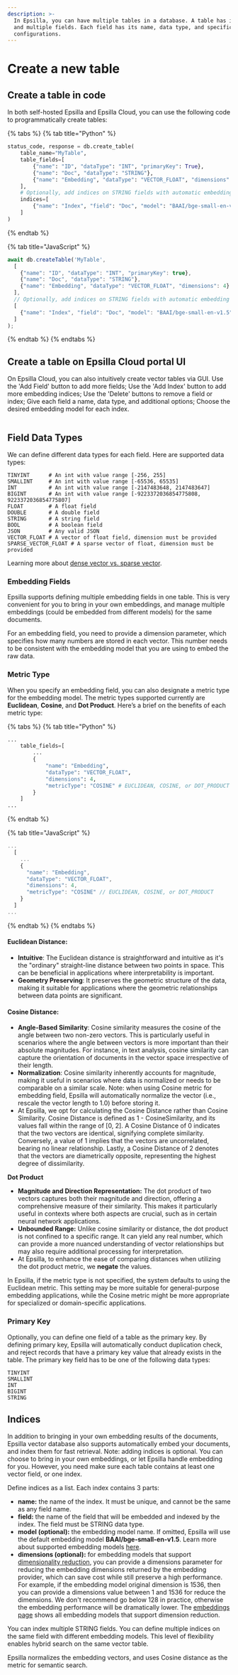 ```yaml
---
description: >-
  In Epsilla, you can have multiple tables in a database. A table has its name,
  and multiple fields. Each field has its name, data type, and specific
  configurations.
---
```


# Create a new table

## Create a table in code

In both self-hosted Epsilla and Epsilla Cloud, you can use the following code to programmatically create tables:

{% tabs %}
{% tab title="Python" %}
```python
status_code, response = db.create_table(
    table_name="MyTable",
    table_fields=[
        {"name": "ID", "dataType": "INT", "primaryKey": True},
        {"name": "Doc", "dataType": "STRING"},
        {"name": "Embedding", "dataType": "VECTOR_FLOAT", "dimensions": 4}
    ],
    # Optionally, add indices on STRING fields with automatic embedding and indexing
    indices=[
        {"name": "Index", "field": "Doc", "model": "BAAI/bge-small-en-v1.5"}
    ]
)
```
{% endtab %}

{% tab title="JavaScript" %}
```javascript
await db.createTable('MyTable',
  [
    {"name": "ID", "dataType": "INT", "primaryKey": true},
    {"name": "Doc", "dataType": "STRING"},
    {"name": "Embedding", "dataType": "VECTOR_FLOAT", "dimensions": 4}
  ],
  // Optionally, add indices on STRING fields with automatic embedding and indexing
  [
    {"name": "Index", "field": "Doc", "model": "BAAI/bge-small-en-v1.5"}
  ]
);
```
{% endtab %}
{% endtabs %}

## Create a table on Epsilla Cloud portal UI

On Epsilla Cloud, you can also intuitively create vector tables via GUI. Use the 'Add Field' button to add more fields; Use the 'Add Index' button to add more embedding indices;  Use the 'Delete' buttons to remove a field or index; Give each field a name, data type, and additional options; Choose the desired embedding model for each index.

<figure><img src="../../.gitbook/assets/Screenshot 2023-12-28 at 10.02.27 PM.png" alt=""><figcaption></figcaption></figure>

## Field Data Types

We can define different data types for each field. Here are supported data types:

```
TINYINT      # An int with value range [-256, 255]
SMALLINT     # An int with value range [-65536, 65535]
INT          # An int with value range [-2147483648, 2147483647]
BIGINT       # An int with value range [-9223372036854775808, 9223372036854775807]
FLOAT        # A float field
DOUBLE       # A double field
STRING       # A string field
BOOL         # A boolean field
JSON         # Any valid JSON
VECTOR_FLOAT # A vector of float field, dimension must be provided
SPARSE_VECTOR_FLOAT # A sparse vector of float, dimension must be provided
```

Learning more about [dense vector vs. sparse vector](../advanced-topics/dense-vector-vs.-sparse-vector.md).

### Embedding Fields

Epsilla supports defining multiple embedding fields in one table. This is very convenient for you to bring in your own embeddings, and manage multiple embeddings (could be embedded from different models) for the same documents.&#x20;

For an embedding field, you need to provide a dimension parameter, which specifies how many numbers are stored in each vector. This number needs to be consistent with the embedding model that you are using to embed the raw data.

### Metric Type

When you specify an embedding field, you can also designate a metric type for the embedding model. The metric types supported currently are **Euclidean**, **Cosine**, and **Dot Product**. Here’s a brief on the benefits of each metric type:

{% tabs %}
{% tab title="Python" %}
```python
...
    table_fields=[
        ...
        {
            "name": "Embedding",
            "dataType": "VECTOR_FLOAT",
            "dimensions": 4,
            "metricType": "COSINE" # EUCLIDEAN, COSINE, or DOT_PRODUCT
        }
    ]
...
```
{% endtab %}

{% tab title="JavaScript" %}
```javascript
...
  [
    ...
    {
      "name": "Embedding",
      "dataType": "VECTOR_FLOAT",
      "dimensions": 4,
      "metricType": "COSINE" // EUCLIDEAN, COSINE, or DOT_PRODUCT
    }
  ]
...
```
{% endtab %}
{% endtabs %}

#### **Euclidean Distance**:

* **Intuitive**: The Euclidean distance is straightforward and intuitive as it's the "ordinary" straight-line distance between two points in space. This can be beneficial in applications where interpretability is important.
* **Geometry Preserving**: It preserves the geometric structure of the data, making it suitable for applications where the geometric relationships between data points are significant.

#### **Cosine Distance**:

* **Angle-Based Similarity**: Cosine similarity measures the cosine of the angle between two non-zero vectors. This is particularly useful in scenarios where the angle between vectors is more important than their absolute magnitudes. For instance, in text analysis, cosine similarity can capture the orientation of documents in the vector space irrespective of their length.
* **Normalization**: Cosine similarity inherently accounts for magnitude, making it useful in scenarios where data is normalized or needs to be comparable on a similar scale. Note: when using Cosine metric for embedding field, Epsilla will automatically normalize the vector (i.e., rescale the vector length to 1.0) before storing it.
* At Epsilla, we opt for calculating the Cosine Distance rather than Cosine Similarity. Cosine Distance is defined as 1 - CosineSimilarity, and its values fall within the range of \[0, 2]. A Cosine Distance of 0 indicates that the two vectors are identical, signifying complete similarity. Conversely, a value of 1 implies that the vectors are uncorrelated, bearing no linear relationship. Lastly, a Cosine Distance of 2 denotes that the vectors are diametrically opposite, representing the highest degree of dissimilarity.

**Dot Product**

* **Magnitude and Direction Representation:** The dot product of two vectors captures both their magnitude and direction, offering a comprehensive measure of their similarity. This makes it particularly useful in contexts where both aspects are crucial, such as in certain neural network applications.
* **Unbounded Range:** Unlike cosine similarity or distance, the dot product is not confined to a specific range. It can yield any real number, which can provide a more nuanced understanding of vector relationships but may also require additional processing for interpretation.
* At Epsilla, to enhance the ease of comparing distances when utilizing the dot product metric, we **negate** the values.

In Epsilla, if the metric type is not specified, the system defaults to using the Euclidean metric. This setting may be more suitable for general-purpose embedding applications, while the Cosine metric might be more appropriate for specialized or domain-specific applications.

### Primary Key

Optionally, you can define one field of a table as the primary key. By defining primary key, Epsilla will automatically conduct duplication check, and reject records that have a primary key value that already exists in the table. The primary key field has to be one of the following data types:

```
TINYINT
SMALLINT
INT
BIGINT
STRING
```

## Indices

In addition to bringing in your own embedding results of the documents, Epsilla vector database also supports automatically embed your documents, and index them for fast retrieval. Note: adding indices is optional. You can choose to bring in your own embeddings, or let Epsilla handle embedding for you. However, you need make sure each table contains at least one vector field, or one index.

Define indices as a list. Each index contains 3 parts:

* **name:** the name of the index. It must be unique, and cannot be the same as any field name.
* **field:** the name of the field that will be embedded and indexed by the index. The field must be STRING data type.
* **model (optional):** the embedding model name. If omitted, Epsilla will use the default embedding model **BAAI/bge-small-en-v1.5**. Learn more about supported embedding models [here](../advanced-topics/embeddings.md).
* **dimensions (optional):** for embedding models that support [dimensionality reduction](https://en.wikipedia.org/wiki/Dimensionality\_reduction), you can provide a dimensions parameter for reducing the embedding dimensions returned by the embedding provider, which can save cost while still preserve a high performance. For example, if the embedding model original dimension is 1536, then you can provide a dimensions value between 1 and 1536 for reduce the dimensions. We don't recommend go below 128 in practice, otherwise the embedding performance will be dramatically lower. The [embeddings page](../advanced-topics/embeddings.md) shows all embedding models that support dimension reduction.

You can index multiple STRING fields. You can define multiple indices on the same field with different embedding models. This level of flexibility enables hybrid search on the same vector table.

Epsilla normalizes the embedding vectors, and uses Cosine distance as the metric for semantic search.
